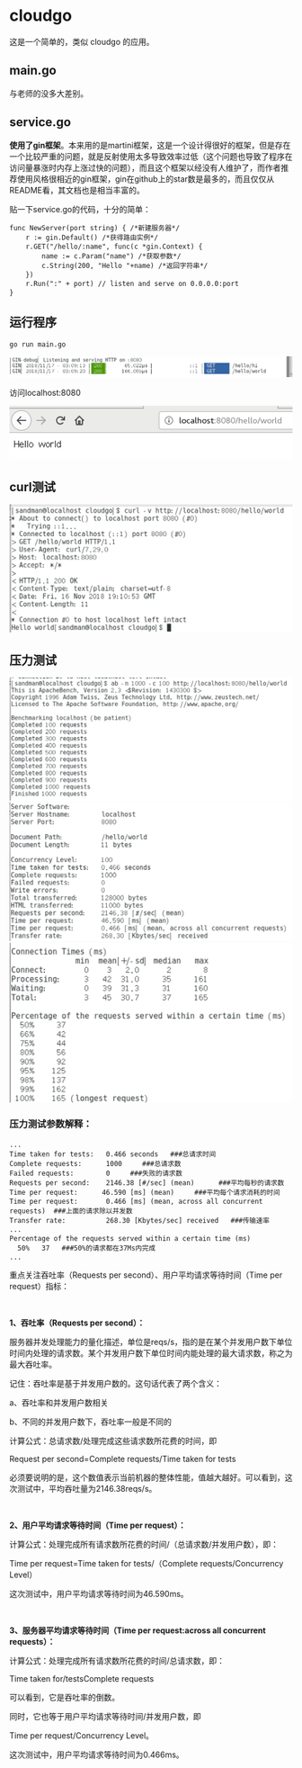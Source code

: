 # cloudgo

这是一个简单的，类似 cloudgo 的应用。

## main.go
与老师的没多大差别。

## service.go
**使用了gin框架**。本来用的是martini框架，这是一个设计得很好的框架，但是存在一个比较严重的问题，就是反射使用太多导致效率过低（这个问题也导致了程序在访问量暴涨时内存上涨过快的问题），而且这个框架以经没有人维护了，而作者推荐使用风格很相近的gin框架，gin在github上的star数是最多的，而且仅仅从README看，其文档也是相当丰富的。

贴一下service.go的代码，十分的简单：
```
func NewServer(port string) { /*新建服务器*/
	r := gin.Default() /*获得路由实例*/
	r.GET("/hello/:name", func(c *gin.Context) {
		name := c.Param("name") /*获取参数*/
		c.String(200, "Hello "+name) /*返回字符串*/
	})
	r.Run(":" + port) // listen and serve on 0.0.0.0:port
}
```

## 运行程序
```
go run main.go
```
![2](https://github.com/9ayhub/cloudgo/blob/master/pics/%5BGIN%5D.png)

访问localhost:8080

![1](https://github.com/9ayhub/cloudgo/blob/master/pics/1.png)

## curl测试

![3](https://github.com/9ayhub/cloudgo/blob/master/pics/curl.png)

## 压力测试

![4](https://github.com/9ayhub/cloudgo/blob/master/pics/ab1.png)
![5](https://github.com/9ayhub/cloudgo/blob/master/pics/ab2.png)
![6](https://github.com/9ayhub/cloudgo/blob/master/pics/ab3.png)

### 压力测试参数解释：
```
...
Time taken for tests:   0.466 seconds   ###总请求时间
Complete requests:      1000     ###总请求数
Failed requests:        0     ###失败的请求数
Requests per second:    2146.38 [#/sec] (mean)      ###平均每秒的请求数
Time per request:      46.590 [ms] (mean)     ###平均每个请求消耗的时间
Time per request:       0.466 [ms] (mean, across all concurrent requests)  ###上面的请求除以并发数
Transfer rate:          268.30 [Kbytes/sec] received   ###传输速率
...
Percentage of the requests served within a certain time (ms)
  50%   37   ###50%的请求都在37Ms内完成
...
```

重点关注吞吐率（Requests per second）、用户平均请求等待时间（Time per request）指标：

</br>

**1、吞吐率（Requests per second）：**

服务器并发处理能力的量化描述，单位是reqs/s，指的是在某个并发用户数下单位时间内处理的请求数。某个并发用户数下单位时间内能处理的最大请求数，称之为最大吞吐率。

记住：吞吐率是基于并发用户数的。这句话代表了两个含义：

a、吞吐率和并发用户数相关

b、不同的并发用户数下，吞吐率一般是不同的

计算公式：总请求数/处理完成这些请求数所花费的时间，即

Request per second=Complete requests/Time taken for tests

必须要说明的是，这个数值表示当前机器的整体性能，值越大越好。可以看到，这次测试中，平均吞吐量为2146.38reqs/s。

</br>

**2、用户平均请求等待时间（Time per request）：**

计算公式：处理完成所有请求数所花费的时间/（总请求数/并发用户数），即：

Time per request=Time taken for tests/（Complete requests/Concurrency Level）

这次测试中，用户平均请求等待时间为46.590ms。

</br>

**3、服务器平均请求等待时间（Time per request:across all concurrent requests）：**

计算公式：处理完成所有请求数所花费的时间/总请求数，即：

Time taken for/testsComplete requests

可以看到，它是吞吐率的倒数。

同时，它也等于用户平均请求等待时间/并发用户数，即

Time per request/Concurrency Level。

这次测试中，用户平均请求等待时间为0.466ms。


